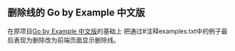 ## 删除线的 Go by Example 中文版

在原项目[Go by Example 中文版](https://github.com/gobyexample-cn/gobyexample)的基础上
把通过#注释examples.txt中的例子最后表现为删除改为前端页面显示删除线。